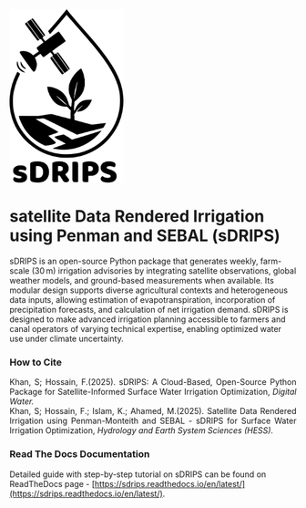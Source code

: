 <img src="docs/images/sDRIPS_Logo/Logo.png" alt="sDRIPS" width="200"/>

# satellite Data Rendered Irrigation using Penman and SEBAL (sDRIPS) 

sDRIPS is an open-source Python package that generates weekly, farm-scale (30 m) irrigation advisories by integrating satellite observations, global weather models, and ground-based measurements when available. Its modular design supports diverse agricultural contexts and heterogeneous data inputs, allowing estimation of evapotranspiration, incorporation of precipitation forecasts, and calculation of net irrigation demand. sDRIPS is designed to make advanced irrigation planning accessible to farmers and canal operators of varying technical expertise, enabling optimized water use under climate uncertainty.

### How to Cite
<div style="text-align: justify;">

Khan, S; Hossain, F.(2025). sDRIPS: A Cloud-Based, Open-Source Python Package for Satellite-Informed Surface Water Irrigation Optimization, <i>Digital Water.</i>  
Khan, S; Hossain, F.; Islam, K.; Ahamed, M.(2025). Satellite Data Rendered Irrigation using Penman-Monteith and SEBAL - sDRIPS for Surface Water Irrigation Optimization, <i>Hydrology and Earth System Sciences (HESS).</i>
</div>

### Read The Docs Documentation
Detailed guide with step-by-step tutorial on sDRIPS can be found on ReadTheDocs page - [https://sdrips.readthedocs.io/en/latest/](https://sdrips.readthedocs.io/en/latest/). 